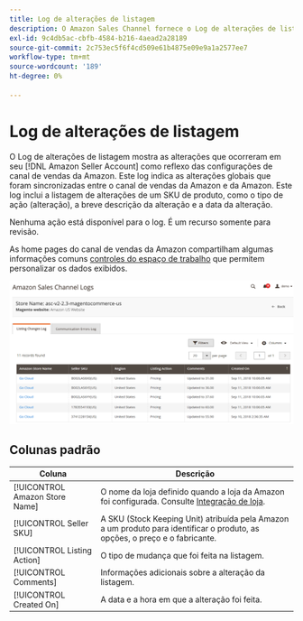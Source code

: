 ```yaml
---
title: Log de alterações de listagem
description: O Amazon Sales Channel fornece o Log de alterações de listagem para ajudá-lo a monitorar as alterações afetadas em sua conta do Amazon Seller.
exl-id: 9c4db5ac-cbfb-4584-b216-4aead2a28189
source-git-commit: 2c753ec5f6f4cd509e61b4875e09e9a1a2577ee7
workflow-type: tm+mt
source-wordcount: '189'
ht-degree: 0%

---
```


# Log de alterações de listagem

O Log de alterações de listagem mostra as alterações que ocorreram em seu [!DNL Amazon Seller Account] como reflexo das configurações de canal de vendas da Amazon. Este log indica as alterações globais que foram sincronizadas entre o canal de vendas da Amazon e da Amazon. Este log inclui a listagem de alterações de um SKU de produto, como o tipo de ação (alteração), a breve descrição da alteração e a data da alteração.

Nenhuma ação está disponível para o log. É um recurso somente para revisão.

As home pages do canal de vendas da Amazon compartilham algumas informações comuns [controles do espaço de trabalho](./workspace-controls.md) que permitem personalizar os dados exibidos.

![Log de alterações de listagem](assets/amazon-listing-changes-log.png)

## Colunas padrão

| Coluna | Descrição |
|--- |--- |
| [!UICONTROL Amazon Store Name] | O nome da loja definido quando a loja da Amazon foi configurada. Consulte [Integração de loja](./store-integration.md). |
| [!UICONTROL Seller SKU] | A SKU (Stock Keeping Unit) atribuída pela Amazon a um produto para identificar o produto, as opções, o preço e o fabricante. |
| [!UICONTROL Listing Action] | O tipo de mudança que foi feita na listagem. |
| [!UICONTROL Comments] | Informações adicionais sobre a alteração da listagem. |
| [!UICONTROL Created On] | A data e a hora em que a alteração foi feita. |
